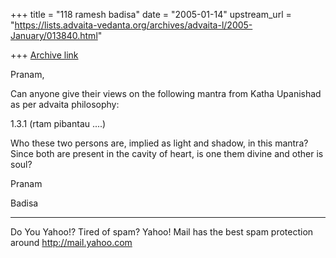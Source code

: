 +++
title = "118 ramesh badisa"
date = "2005-01-14"
upstream_url = "https://lists.advaita-vedanta.org/archives/advaita-l/2005-January/013840.html"

+++
[Archive link](https://lists.advaita-vedanta.org/archives/advaita-l/2005-January/013840.html)

Pranam,

Can anyone give their views on the following mantra from Katha Upanishad as per advaita philosophy: 

1.3.1 (rtam pibantau ....)

Who these two persons are, implied as light and shadow, in this mantra? Since both are present in the cavity of heart, is one them divine and other is soul? 

Pranam

Badisa



__________________________________________________
Do You Yahoo!?
Tired of spam?  Yahoo! Mail has the best spam protection around 
http://mail.yahoo.com 


